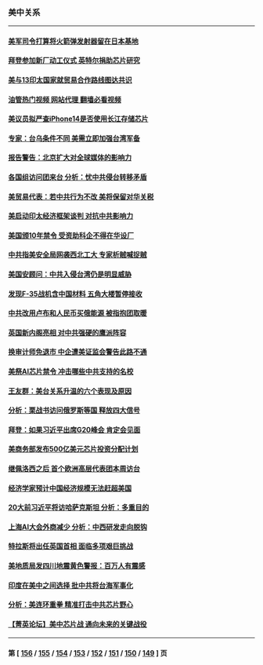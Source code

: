 ### 美中关系
---
#### [美军司令打算将火箭弹发射器留在日本基地](../../pages/nf1412576/n13821015.md?09101245) 
#### [拜登参加新厂动工仪式 英特尔捐助芯片研究](../../pages/nf1412576/n13821014.md?09101245) 
#### [美与13印太国家就贸易合作路线图达共识](../../pages/nf1412576/n13821092.md?09101245) 
#### [油管热门视频 网站代理 翻墙必看视频](http://209.222.30.114:81/youtube.html?09101245)
#### [美议员拟严查iPhone14是否使用长江存储芯片](../../pages/nf1412576/n13821071.md?09101245) 
#### [专家：台乌条件不同 美需立即加强台湾军备](../../pages/nf1412576/n13820912.md?09101245) 
#### [报告警告：北京扩大对全球媒体的影响力](../../pages/nf1412576/n13820838.md?09101245) 
#### [各国组访问团来台 分析：忧中共侵台转移矛盾](../../pages/nf1412576/n13819749.md?09101245) 
#### [美贸易代表：若中共行为不改 美将保留对华关税](../../pages/nf1412576/n13820256.md?09101245) 
#### [美启动印太经济框架谈判 对抗中共影响力](../../pages/nf1412576/n13819753.md?09101245) 
#### [美国颁10年禁令 受资助科企不得在华设厂](../../pages/nf1412576/n13819710.md?09101245) 
#### [中共指美安全局网袭西北工大 专家析贼喊捉贼](../../pages/nf1412576/n13819395.md?09101245) 
#### [美国安顾问：中共入侵台湾仍是明显威胁](../../pages/nf1412576/n13819553.md?09101245) 
#### [发现F-35战机含中国材料 五角大楼暂停接收](../../pages/nf1412576/n13819533.md?09101245) 
#### [中共改用卢布和人民币买俄能源 被指抱团取暖](../../pages/nf1412576/n13819425.md?09101245) 
#### [英国新内阁亮相 对中共强硬的鹰派阵容](../../pages/nf1412576/n13819202.md?09101245) 
#### [换审计师免退市 中企遭美证监会警告此路不通](../../pages/nf1412576/n13818792.md?09101245) 
#### [美祭AI芯片禁令 冲击哪些中共支持的名校](../../pages/nf1412576/n13818784.md?09101245) 
#### [王友群：美台关系升温的六个表现及原因](../../pages/nf1412576/n13818842.md?09101245) 
#### [分析：栗战书访问俄罗斯等国 释放四大信号](../../pages/nf1412576/n13818785.md?09101245) 
#### [拜登：如果习近平出席G20峰会 肯定会见面](../../pages/nf1412576/n13818775.md?09101245) 
#### [美商务部发布500亿美元芯片投资分配计划](../../pages/nf1412576/n13818517.md?09101245) 
#### [继佩洛西之后 首个欧洲高层代表团本周访台](../../pages/nf1412576/n13818598.md?09101245) 
#### [经济学家预计中国经济规模无法赶超美国](../../pages/nf1412576/n13817987.md?09101245) 
#### [20大前习近平将访哈萨克斯坦 分析：多重目的](../../pages/nf1412576/n13817976.md?09101245) 
#### [上海AI大会外商减少 分析：中西研发走向脱钩](../../pages/nf1412576/n13817869.md?09101245) 
#### [特拉斯将出任英国首相 面临多项艰巨挑战](../../pages/nf1412576/n13817670.md?09101245) 
#### [美地质局发四川地震黄色警报：百万人有震感](../../pages/nf1412576/n13817610.md?09101245) 
#### [印度在美中之间选择 批中共将台海军事化](../../pages/nf1412576/n13817426.md?09101245) 
#### [分析：美连环重拳 精准打击中共芯片野心](../../pages/nf1412576/n13817007.md?09101245) 
#### [【菁英论坛】美中芯片战 通向未来的关键战役](../../pages/nf1412576/n13817010.md?09101245) 

---
#### 第 [ [156](./156.md?09101245) / [155](./155.md?09101245) / [154](./154.md?09101245) / [153](./153.md?09101245) / [152](./152.md?09101245) / [151](./151.md?09101245) / [150](./150.md?09101245) / [149](./149.md?09101245) ] 页
